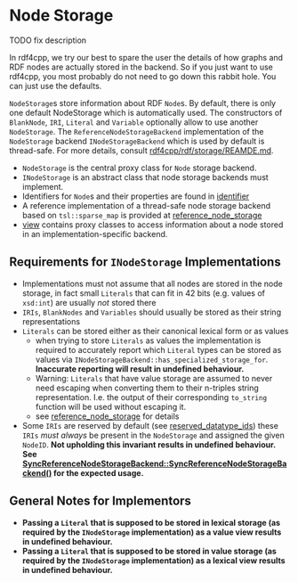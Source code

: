 # Node Storage

TODO fix description

In rdf4cpp, we try our best to spare the user the details of how graphs and RDF nodes are actually stored in the backend.
So if you just want to use rdf4cpp, you most probably do not need to go down this rabbit hole. You can just use the defaults.

`NodeStorage`s store information about RDF `Node`s. By default, there is only one default NodeStorage which is automatically used.
The constructors of `BlankNode`, `IRI`, `Literal` and `Variable` optionally allow to use another `NodeStorage`.
The `ReferenceNodeStorageBackend` implementation of the `NodeStorage` backend `INodeStorageBackend` which is used by default is thread-safe.
For more details, consult [rdf4cpp/rdf/storage/REAMDE.md](./node/README.md).

- `NodeStorage` is the central proxy class for `Node` storage backend.
- `INodeStorage` is an abstract class that node storage backends must implement.
- Identifiers for `Node`s and their properties are found in [identifier](identifier/README.md)
- A reference implementation of a thread-safe node storage backend based on `tsl::sparse_map` is provided
  at [reference_node_storage](reference_node_storage)
- [view](view/README.md) contains proxy classes to access information about a node stored in an implementation-specific
  backend. 

## Requirements for `INodeStorage` Implementations

- Implementations must not assume that all nodes are stored in the node storage,
  in fact small `Literals` that can fit in 42 bits (e.g. values of `xsd:int`) are usually _not_ stored there
- `IRIs`, `BlankNodes` and `Variables` should usually be stored
  as their string representations
- `Literals` can be stored either as their canonical lexical form or as values
  - when trying to store `Literals` as values the implementation is
    required to accurately report which `Literal` types can be stored as
    values via `INodeStorageBackend::has_specialized_storage_for`. **Inaccurate
    reporting will result in undefined behaviour.**
  - Warning: `Literals` that have value storage are assumed to never need escaping when converting them to their 
    n-triples string representation. I.e. the output of their corresponding `to_string` function will be used
    without escaping it.
  - see [reference_node_storage](reference_node_storage) for details
- Some `IRIs` are reserved by default (see [reserved_datatype_ids](../datatypes/registry/FixedIdMappings.hpp))
  these `IRIs` _must always_ be present in the `NodeStorage` 
  and assigned the given `NodeID`. **Not upholding this invariant results in undefined behaviour.
  See [SyncReferenceNodeStorageBackend::SyncReferenceNodeStorageBackend()](reference_node_storage/sync/SyncReferenceNodeStorageBackend.cpp)
  for the expected usage.**

## General Notes for Implementors

- **Passing a `Literal` that is supposed to be stored in lexical storage (as required by the `INodeStorage` implementation) 
  as a value view results in undefined behaviour.**
- **Passing a `Literal` that is supposed to be stored in value storage (as required by the `INodeStorage` implementation)
  as a lexical view results in undefined behaviour.**
